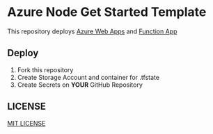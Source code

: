 # Azure Node Get Started Template

This repository deploys [Azure Web Apps](https://azure.microsoft.com/en-us/services/app-service/web/) and [Function App](https://azure.microsoft.com/en-us/services/functions/)

## Deploy

1. Fork this repository
1. Create Storage Account and container for .tfstate
1. Create Secrets on **YOUR** GitHub Repository

## LICENSE

[MIT LICENSE](./LICENSE)